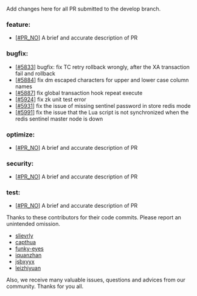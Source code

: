 Add changes here for all PR submitted to the develop branch.

<!-- Please add the `changes` to the following location(feature/bugfix/optimize/test) based on the type of PR -->

### feature:
- [[#PR_NO](https://github.com/seata/seata/pull/PR_NO)] A brief and accurate description of PR

### bugfix:
- [[#5833](https://github.com/seata/seata/pull/5833)] bugfix: fix TC retry rollback wrongly, after the XA transaction fail and rollback
- [[#5884](https://github.com/seata/seata/pull/5884)] fix dm escaped characters for upper and lower case column names
- [[#5887](https://github.com/seata/seata/pull/5887)] fix global transaction hook repeat execute
- [[#5924](https://github.com/seata/seata/pull/5924)] fix zk unit test error
- [[#5931](https://github.com/seata/seata/pull/5931)] fix the issue of missing sentinel password in store redis mode
- [[#5991](https://github.com/seata/seata/pull/5991)] fix the issue that the Lua script is not synchronized when the redis sentinel master node is down

### optimize:
- [[#PR_NO](https://github.com/seata/seata/pull/PR_NO)] A brief and accurate description of PR

### security:
- [[#PR_NO](https://github.com/seata/seata/pull/PR_NO)] A brief and accurate description of PR

### test:
- [[#PR_NO](https://github.com/seata/seata/pull/PR_NO)] A brief and accurate description of PR

Thanks to these contributors for their code commits. Please report an unintended omission.

<!-- Please make sure your Github ID is in the list below -->
- [slievrly](https://github.com/slievrly)
- [capthua](https://github.com/capthua)
- [funky-eyes](https://github.com/funky-eyes)
- [iquanzhan](https://github.com/iquanzhan)
- [jsbxyyx](https://github.com/jsbxyyx)
- [leizhiyuan](https://github.com/leizhiyuan) 


Also, we receive many valuable issues, questions and advices from our community. Thanks for you all.
